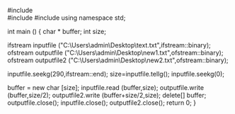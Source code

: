 #include <iostream>  
#include <fstream> 
#include <string>
using namespace std;

int main () 
{
char * buffer;
int size;

ifstream inputfile ("C:\\Users\\admin\\Desktop\\text.txt",ifstream::binary);
ofstream outputfile ("C:\\Users\\admin\\Desktop\\new1.txt",ofstream::binary);
ofstream outputfile2 ("C:\\Users\\admin\\Desktop\\new2.txt",ofstream::binary);

inputfile.seekg(290,ifstream::end);
size=inputfile.tellg();
inputfile.seekg(0);

buffer = new char [size];
inputfile.read (buffer,size);
outputfile.write (buffer,size/2);
outputfile2.write (buffer+size/2,size);
delete[] buffer;
outputfile.close();
inputfile.close();
outputfile2.close();
return 0;
}
